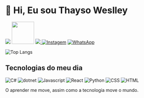 # 👋 Hi, Eu sou Thayso Weslley

[<img src="https://img.shields.io/badge/LinkedIn-0077B5?style=for-the-badge&logo=linkedin&logoColor=white">](https://www.linkedin.com/in/thayso-guedes-728202234/)
[<img src="https://hermes.digitalinnovation.one/assets/diome/logo-full.svg" width="70">](https://www.dio.me/users/thayso_weslley)
<a href="mailto:thayso.weslley@gmail.com">
<img src="https://img.shields.io/badge/Gmail-D14836?style=for-the-badge&logo=gmail&logoColor=white"/>
</a>
[![Instagem](https://img.shields.io/badge/Instagram-E4405F?style=for-the-badge&logo=instagram&logoColor=white)](https://www.instagram.com/thayso.weslley/)
[![WhatsApp](https://img.shields.io/badge/WhatsApp-25D366?style=for-the-badge&logo=whatsapp&logoColor=white)](https://wa.link/7xvc9x)

![Top Langs](https://github-readme-stats.vercel.app/api/top-langs/?username=thayso-weslley&layout=compact)

## Tecnologias do meu dia

![C#](https://img.shields.io/badge/C%23-239120?style=for-the-badge&logo=c-sharp&logoColor=white)
![dotnet](https://img.shields.io/badge/.NET-5C2D91?style=for-the-badge&logo=.net&logoColor=white)
![Javascript](https://img.shields.io/badge/JavaScript-F7DF1E?style=for-the-badge&logo=javascript&logoColor=black
)
![React](https://img.shields.io/badge/React-20232A?style=for-the-badge&logo=react&logoColor=61DAFB
)
![Python](https://img.shields.io/badge/Python-14354C?style=for-the-badge&logo=python&logoColor=white)
![CSS](https://img.shields.io/badge/CSS3-1572B6?style=for-the-badge&logo=css3&logoColor=white)
![HTML](https://img.shields.io/badge/HTML5-E34F26?style=for-the-badge&logo=html5&logoColor=white
)

O aprender me move, assim como a tecnologia move o mundo.
